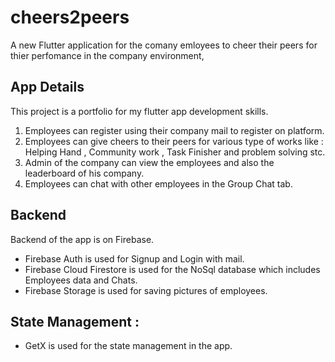 # cheers2peers

A new Flutter application for the comany emloyees to cheer their peers for thier perfomance in the company environment,

## App Details

This project is a portfolio for my flutter app development skills. 

1) Employees can register using their company mail to register on platform. 
2) Employees can give cheers to their peers for various type of works like : Helping Hand , Community work , Task Finisher and problem solving stc.
3) Admin of the company can view the employees and also the leaderboard of his company.
4) Employees can chat with other employees in the Group Chat tab.


## Backend

Backend of the app is on Firebase.
- Firebase Auth is used for Signup and Login with mail.
- Firebase Cloud Firestore is used for the NoSql database which includes Employees data and Chats.
- Firebase Storage is used for saving pictures of employees.

## State Management :

- GetX is used for the state management in the app.


